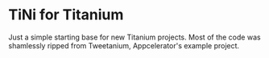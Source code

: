 TiNi for Titanium
=================

Just a simple starting base for new Titanium projects. Most of the code was shamlessly ripped from Tweetanium, Appcelerator's example project.
